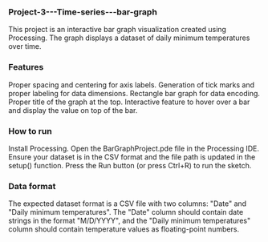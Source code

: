 ### Project-3---Time-series---bar-graph
This project is an interactive bar graph visualization created using Processing. 
The graph displays a dataset of daily minimum temperatures over time.

### Features

Proper spacing and centering for axis labels.
Generation of tick marks and proper labeling for data dimensions.
Rectangle bar graph for data encoding.
Proper title of the graph at the top.
Interactive feature to hover over a bar and display the value on top of the bar.
### How to run
Install Processing.
Open the BarGraphProject.pde file in the Processing IDE.
Ensure your dataset is in the CSV format and the file path is updated in the setup() function.
Press the Run button (or press Ctrl+R) to run the sketch.
### Data format
The expected dataset format is a CSV file with two columns: "Date" and "Daily minimum temperatures". 
The "Date" column should contain date strings in the format "M/D/YYYY", and the "Daily minimum temperatures" 
column should contain temperature values as floating-point numbers.
